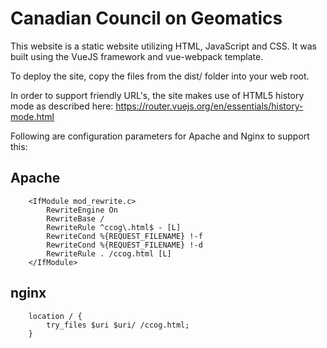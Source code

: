 # Canadian Council on Geomatics

This website is a static website utilizing HTML, JavaScript and CSS.  It was built using the VueJS framework and vue-webpack template.

To deploy the site, copy the files from the dist/ folder into your web root.

In order to support friendly URL's, the site makes use of HTML5 history mode as described here: https://router.vuejs.org/en/essentials/history-mode.html

Following are configuration parameters for Apache and Nginx to support this:

## Apache

		<IfModule mod_rewrite.c>
			RewriteEngine On
			RewriteBase /
			RewriteRule ^ccog\.html$ - [L]
			RewriteCond %{REQUEST_FILENAME} !-f
			RewriteCond %{REQUEST_FILENAME} !-d
			RewriteRule . /ccog.html [L]
		</IfModule>

## nginx

		location / {
			try_files $uri $uri/ /ccog.html;
		}
